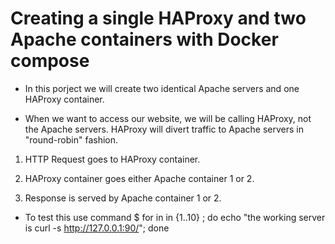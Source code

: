 # Creating a single HAProxy and two Apache containers with Docker compose
- In this porject we will create two identical Apache servers and one HAProxy container.

- When we want to access our website, we will be calling HAProxy, not the Apache servers. HAProxy will divert traffic to Apache servers in "round-robin" fashion.

1. HTTP Request goes to HAProxy container.

2. HAProxy container goes either Apache container 1 or 2.

3. Response is served by Apache container 1 or 2.

* To test this use command
$ for in in {1..10} ; do echo "the working server is curl -s http://127.0.0.1:90/"; done